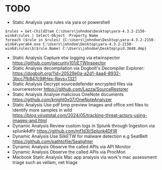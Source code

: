 # TODO

- Static Analysis yara rules via yara or powershell
```
$rules = Get-ChildItem C:\Users\johndoe\Desktop\yara-4.3.2-2150-win64\rules | Select-Object -Property Name
foreach ($rule in $rules) {C:\Users\johndoe\Desktop\yara-4.3.2-2150-win64\yara64.exe C:\Users\johndoe\Desktop\yara-4.3.2-2150-win64\rules\$($rule.Name) C:\Users\johndoe\Desktop\pid.3648.dmp}
```
- Static Analysis Capture etw logging via etwinspector https://github.com/jsecurity101/ETWInspector
- Static Analysis decompilation via Dogbolt's Decompiler Explorer: https://dogbolt.org/?id=20529e0a-a2d1-4aa4-8932-3bcc7fb847c9#Hex-Rays=1321
- Static Analysis Decrypt sourcedefender encrypted files via sourcerestorer https://github.com/Lazza/SourceRestorer
- Static Analysis Analyse malicious OneNote documents https://github.com/knight0x07/OneNoteAnalyzer
- Static Analysis Use pdf bmp preview Images and office xml files to identify more samples in wild https://blog.virustotal.com/2024/05/tracking-threat-actors-using-images-and.html
- Dynamic Analysis Review custom logs in Splunk through Ingestion via splunk4dfir https://github.com/mf1d3l/Splunk4DFIR
- Dynamic Analysis Use SilkETW for malware detection e.g SeatBelt https://github.com/pathtofile/Sealighter
- Dynamic Analysis Observe the called APIs via API Monitor
- Dynamic Analysis Observe the called APIs via ProcMon
- Macbook Static Analysis Mac app analysis via work's mac assessment triage such as vellam, net triage
